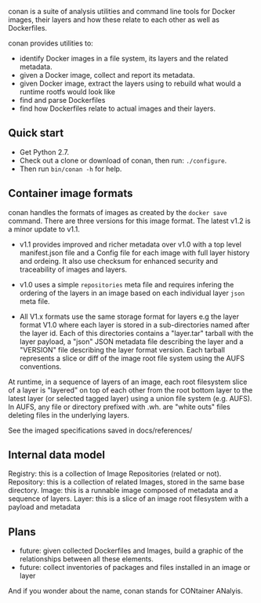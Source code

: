 
conan is a suite of analysis utilities and command line tools for Docker images,
their layers and how these relate to each other as well as Dockerfiles.

conan provides utilities to:
 - identify Docker images in a file system, its layers and the related metadata.
 - given a Docker image, collect and report its metadata.
 - given Docker image, extract the layers using to rebuild what would a runtime
   rootfs would look like
 - find and parse Dockerfiles
 - find how Dockerfiles relate to actual images and their layers.
 
Quick start
-----------

- Get Python 2.7.
- Check out a clone or download of conan, then run: `./configure`.
- Then run `bin/conan -h` for help.
 
Container image formats
-------------------

conan handles the formats of images as created by the `docker save` command.
There are three versions for this image format. 
The latest v1.2 is a minor update to v1.1.

- v1.1 provides improved and richer metadata over v1.0 with a top level manifest.json
  file and a Config file for each image with full layer history and ordeing. It also
  use checksum for enhanced security and traceability of images and layers.

- v1.0 uses a simple `repositories` meta file and requires infering the ordering of
  the layers in an image based on each individual layer `json` meta file.

- All V1.x formats use the same storage format for layers e.g the layer format V1.0
  where each layer is stored in a sub-directories named after the layer id. 
  Each of this directories contains a "layer.tar" tarball with the layer payload, 
  a "json" JSON metadata file describing the layer and a "VERSION" file describing
  the layer format version. Each tarball represents a slice or diff of the image
  root file system using the AUFS conventions.

At runtime, in a sequence of layers of an image, each root filesystem slice of a 
layer is "layered" on top of each other from the root bottom layer to the latest
layer (or selected tagged layer) using a union file system (e.g. AUFS).
In AUFS, any file or directory prefixed with .wh. are "white outs" files deleting
files in the underlying layers.

See the imaged specifications saved in docs/references/


Internal data model
-------------------
Registry: this is a collection of Image Repositories (related or not).
  Repository: this is a collection of related Images, stored in the same base directory.
    Image: this is a runnable image composed of metadata and a sequence of layers.
    Layer: this is a slice of an image root filesystem with a payload and metadata


Plans
-------------------
 - future: given collected Dockerfiles and Images, build a graphic 
   of the relationships between all these elements.
 - future: collect inventories of packages and files installed in an image or layer

And if you wonder about the name, conan stands for CONtainer ANalyis.
